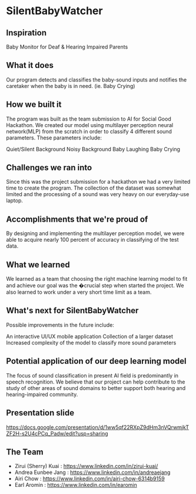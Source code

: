 # SilentBabyWatcher
## Inspiration
Baby Monitor for Deaf & Hearing Impaired Parents

## What it does
Our program detects and classifies the baby-sound inputs and notifies the caretaker when the baby is in need. (ie. Baby Crying)

## How we built it
The program was built as the team submission to AI for Social Good Hackathon. We created our model using multilayer perception neural network(MLP) from the scratch in order to classify 4 different sound parameters. These parameters include:

Quiet/Silent Background
Noisy Background
Baby Laughing
Baby Crying
## Challenges we ran into
Since this was the project submission for a hackathon we had a very limited time to create the program. The collection of the dataset was somewhat limited and the processing of a sound was very heavy on our everyday-use laptop.

## Accomplishments that we're proud of
By designing and implementing the multilayer perception model, we were able to acquire nearly 100 percent of accuracy in classifying of the test data.

## What we learned
We learned as a team that choosing the right machine learning model to fit and achieve our goal was the �crucial step when started the project. We also learned to work under a very short time limit as a team.

## What's next for SilentBabyWatcher
Possible improvements in the future include:

An interactive UI/UX mobile application
Collection of a larger dataset
Increased complexity of the model to classify more sound parameters

## Potential application of our deep learning model
The focus of sound classification in present AI field is predominantly in speech recognition. We believe that our project can help contribute to the study of other areas of sound domains to better support both hearing and hearing-impaired community.

## Presentation slide
https://docs.google.com/presentation/d/1ww5qf22RXpZ9dHm3nVQrwmjkTZF2H-s2U4cPCq_Padw/edit?usp=sharing

## The Team
- Zirui (Sherry) Kuai : https://www.linkedin.com/in/zirui-kuai/
- Andrea Eunbee Jang : https://www.linkedin.com/in/andreaejang
- Airi Chow : https://www.linkedin.com/in/airi-chow-6314b9159
- Earl Aromin : https://www.linkedin.com/in/earomin
